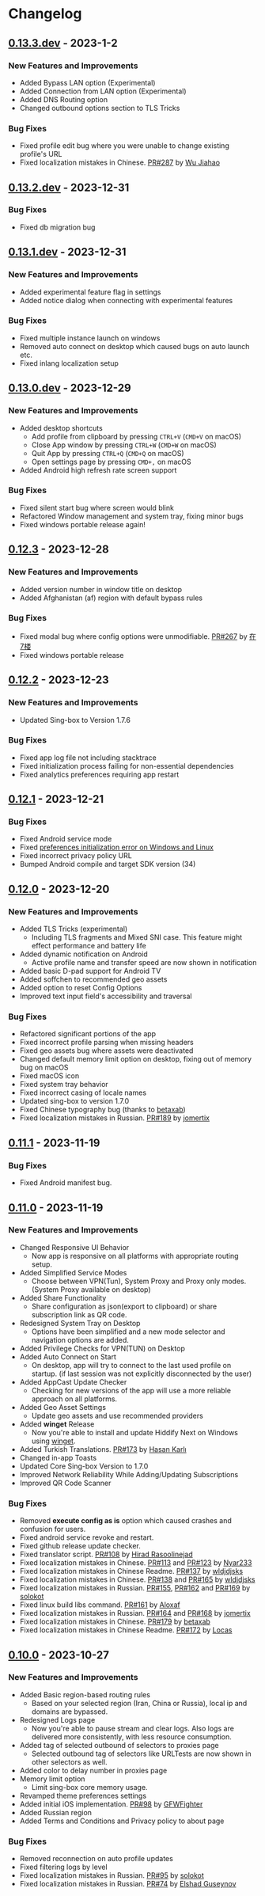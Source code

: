 # Changelog

## [0.13.3.dev] - 2023-1-2

### New Features and Improvements

- Added Bypass LAN option (Experimental)
- Added Connection from LAN option (Experimental)
- Added DNS Routing option
- Changed outbound options section to TLS Tricks

### Bug Fixes

- Fixed profile edit bug where you were unable to change existing profile's URL
- Fixed localization mistakes in Chinese. [PR#287](https://github.com/hiddify/hiddify-next/pull/287) by [Wu Jiahao](https://github.com/wujiahao15)

## [0.13.2.dev] - 2023-12-31

### Bug Fixes

- Fixed db migration bug

## [0.13.1.dev] - 2023-12-31

### New Features and Improvements

- Added experimental feature flag in settings
- Added notice dialog when connecting with experimental features

### Bug Fixes

- Fixed multiple instance launch on windows
- Removed auto connect on desktop which caused bugs on auto launch etc.
- Fixed inlang localization setup

## [0.13.0.dev] - 2023-12-29

### New Features and Improvements

- Added desktop shortcuts
  - Add profile from clipboard by pressing `CTRL+V` (`CMD+V` on macOS)
  - Close App window by pressing `CTRL+W` (`CMD+W` on macOS)
  - Quit App by pressing `CTRL+Q` (`CMD+Q` on macOS)
  - Open settings page by pressing `CMD+,` on macOS
- Added Android high refresh rate screen support

### Bug Fixes

- Fixed silent start bug where screen would blink
- Refactored Window management and system tray, fixing minor bugs
- Fixed windows portable release again!

## [0.12.3] - 2023-12-28

### New Features and Improvements

- Added version number in window title on desktop
- Added Afghanistan (af) region with default bypass rules

### Bug Fixes

- Fixed modal bug where config options were unmodifiable. [PR#267](https://github.com/hiddify/hiddify-next/pull/267) by [在7楼](https://github.com/RayWangQvQ)
- Fixed windows portable release

## [0.12.2] - 2023-12-23

### New Features and Improvements

- Updated Sing-box to Version 1.7.6

### Bug Fixes

- Fixed app log file not including stacktrace
- Fixed initialization process failing for non-essential dependencies
- Fixed analytics preferences requiring app restart

## [0.12.1] - 2023-12-21

### Bug Fixes

- Fixed Android service mode
- Fixed [preferences initialization error on Windows and Linux](https://github.com/flutter/flutter/issues/89211)
- Fixed incorrect privacy policy URL
- Bumped Android compile and target SDK version (34)

## [0.12.0] - 2023-12-20

### New Features and Improvements

- Added TLS Tricks (experimental)
  - Including TLS fragments and Mixed SNI case. This feature might effect performance and battery life
- Added dynamic notification on Android
  - Active profile name and transfer speed are now shown in notification
- Added basic D-pad support for Android TV
- Added soffchen to recommended geo assets
- Added option to reset Config Options
- Improved text input field's accessibility and traversal

### Bug Fixes

- Refactored significant portions of the app
- Fixed incorrect profile parsing when missing headers
- Fixed geo assets bug where assets were deactivated
- Changed default memory limit option on desktop, fixing out of memory bug on macOS
- Fixed macOS icon
- Fixed system tray behavior
- Fixed incorrect casing of locale names
- Updated sing-box to version 1.7.0
- Fixed Chinese typography bug (thanks to [betaxab](https://github.com/betaxab))
- Fixed localization mistakes in Russian. [PR#189](https://github.com/hiddify/hiddify-next/pull/189) by [jomertix](https://github.com/jomertix)

## [0.11.1] - 2023-11-19

### Bug Fixes

- Fixed Android manifest bug.

## [0.11.0] - 2023-11-19

### New Features and Improvements

- Changed Responsive UI Behavior
  - Now app is responsive on all platforms with appropriate routing setup.
- Added Simplified Service Modes
  - Choose between VPN(Tun), System Proxy and Proxy only modes. (System Proxy available on desktop)
- Added Share Functionality
  - Share configuration as json(export to clipboard) or share subscription link as QR code.
- Redesigned System Tray on Desktop
  - Options have been simplified and a new mode selector and navigation options are added.
- Added Privilege Checks for VPN(TUN) on Desktop
- Added Auto Connect on Start
  - On desktop, app will try to connect to the last used profile on startup. (if last session was not explicitly disconnected by the user)
- Added AppCast Update Checker
  - Checking for new versions of the app will use a more reliable approach on all platforms.
- Added Geo Asset Settings
  - Update geo assets and use recommended providers
- Added **winget** Release
  - Now you're able to install and update Hiddify Next on Windows using [winget](https://learn.microsoft.com/en-us/windows/package-manager/winget/).
- Added Turkish Translations. [PR#173](https://github.com/hiddify/hiddify-next/pull/173) by [Hasan Karlı](https://github.com/hasankarli)
- Changed in-app Toasts
- Updated Core Sing-box Version to 1.7.0
- Improved Network Reliability While Adding/Updating Subscriptions
- Improved QR Code Scanner

### Bug Fixes

- Removed **execute config as is** option which caused crashes and confusion for users.
- Fixed android service revoke and restart.
- Fixed github release update checker.
- Fixed translator script. [PR#108](https://github.com/hiddify/hiddify-next/pull/108) by [Hirad Rasoolinejad](https://github.com/Hiiirad)
- Fixed localization mistakes in Chinese. [PR#113](https://github.com/hiddify/hiddify-next/pull/113) and [PR#123](https://github.com/hiddify/hiddify-next/pull/123) by [Nyar233](https://github.com/Nyar233)
- Fixed localization mistakes in Chinese Readme. [PR#137](https://github.com/hiddify/hiddify-next/pull/137) by [wldjdjsks](https://github.com/huajizhige)
- Fixed localization mistakes in Chinese. [PR#138](https://github.com/hiddify/hiddify-next/pull/138) and [PR#165](https://github.com/hiddify/hiddify-next/pull/165) by [wldjdjsks](https://github.com/huajizhige)
- Fixed localization mistakes in Russian. [PR#155](https://github.com/hiddify/hiddify-next/pull/155), [PR#162](https://github.com/hiddify/hiddify-next/pull/162) and [PR#169](https://github.com/hiddify/hiddify-next/pull/169) by [solokot](https://github.com/solokot)
- Fixed linux build libs command. [PR#161](https://github.com/hiddify/hiddify-next/pull/161) by [Aloxaf](https://github.com/Aloxaf)
- Fixed localization mistakes in Russian. [PR#164](https://github.com/hiddify/hiddify-next/pull/164) and [PR#168](https://github.com/hiddify/hiddify-next/pull/168) by [jomertix](https://github.com/jomertix)
- Fixed localization mistakes in Chinese. [PR#179](https://github.com/hiddify/hiddify-next/pull/179) by [betaxab](https://github.com/betaxab)
- Fixed localization mistakes in Chinese Readme. [PR#172](https://github.com/hiddify/hiddify-next/pull/172) by [Locas](https://github.com/Locas56227)

## [0.10.0] - 2023-10-27

### New Features and Improvements

- Added Basic region-based routing rules
  - Based on your selected region (Iran, China or Russia), local ip and domains are bypassed.
- Redesigned Logs page
  - Now you're able to pause stream and clear logs. Also logs are delivered more consistently, with less resource consumption.
- Added tag of selected outbound of selectors to proxies page
  - Selected outbound tag of selectors like URLTests are now shown in other selectors as well.
- Added color to delay number in proxies page
- Memory limit option
  - Limit sing-box core memory usage.
- Revamped theme preferences settings
- Added initial iOS implementation. [PR#98](https://github.com/hiddify/hiddify-next/pull/98) by [GFWFighter](https://github.com/GFWFighter)
- Added Russian region
- Added Terms and Conditions and Privacy policy to about page

### Bug Fixes

- Removed reconnection on auto profile updates
- Fixed filtering logs by level
- Fixed localization mistakes in Russian. [PR#95](https://github.com/hiddify/hiddify-next/pull/95) by [solokot](https://github.com/solokot)
- Fixed localization mistakes in Russian. [PR#74](https://github.com/hiddify/hiddify-next/pull/74) by [Elshad Guseynov](https://github.com/lifeindarkside)

[0.13.3.dev]: https://github.com/hiddify/hiddify-next/releases/tag/v0.13.3.dev
[0.13.2.dev]: https://github.com/hiddify/hiddify-next/releases/tag/v0.13.2.dev
[0.13.1.dev]: https://github.com/hiddify/hiddify-next/releases/tag/v0.13.1.dev
[0.13.0.dev]: https://github.com/hiddify/hiddify-next/releases/tag/v0.13.0.dev
[0.12.3]: https://github.com/hiddify/hiddify-next/releases/tag/v0.12.3
[0.12.2]: https://github.com/hiddify/hiddify-next/releases/tag/v0.12.2
[0.12.1]: https://github.com/hiddify/hiddify-next/releases/tag/v0.12.1
[0.12.0]: https://github.com/hiddify/hiddify-next/releases/tag/v0.12.0
[0.11.1]: https://github.com/hiddify/hiddify-next/releases/tag/v0.11.1
[0.11.0]: https://github.com/hiddify/hiddify-next/releases/tag/v0.11.0
[0.10.0]: https://github.com/hiddify/hiddify-next/releases/tag/v0.10.0
